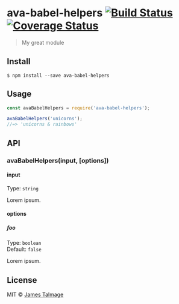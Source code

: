 # ava-babel-helpers [![Build Status](https://travis-ci.org/avajs/ava-babel-helpers.svg?branch=master)](https://travis-ci.org/avajs/ava-babel-helpers) [![Coverage Status](https://coveralls.io/repos/github/avajs/ava-babel-helpers/badge.svg?branch=master)](https://coveralls.io/github/avajs/ava-babel-helpers?branch=master)

> My great module


## Install

```
$ npm install --save ava-babel-helpers
```


## Usage

```js
const avaBabelHelpers = require('ava-babel-helpers');

avaBabelHelpers('unicorns');
//=> 'unicorns & rainbows'
```


## API

### avaBabelHelpers(input, [options])

#### input

Type: `string`

Lorem ipsum.

#### options

##### foo

Type: `boolean`<br>
Default: `false`

Lorem ipsum.


## License

MIT © [James Talmage](http://github.com/jamestalmage)
